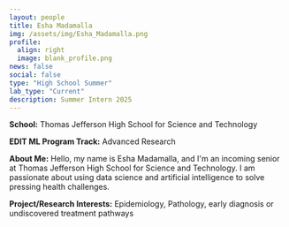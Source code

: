 ```yaml
---
layout: people
title: Esha Madamalla
img: /assets/img/Esha_Madamalla.png
profile:
  align: right
  image: blank_profile.png
news: false
social: false
type: "High School Summer"
lab_type: "Current"
description: Summer Intern 2025
---
```


**School:** Thomas Jefferson High School for Science and Technology

**EDIT ML Program Track:**
Advanced Research

**About Me:**
Hello, my name is Esha Madamalla, and I'm an incoming senior at Thomas Jefferson High School for Science and Technology.  I am passionate about using data science and artificial intelligence to solve pressing health challenges. 

**Project/Research Interests:**
Epidemiology, Pathology, early diagnosis or undiscovered treatment pathways
    
